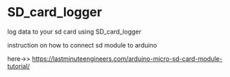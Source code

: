 # SD_card_logger
log data to your sd card using SD_card_logger



instruction on how to connect sd module to arduino

here->>   https://lastminuteengineers.com/arduino-micro-sd-card-module-tutorial/






